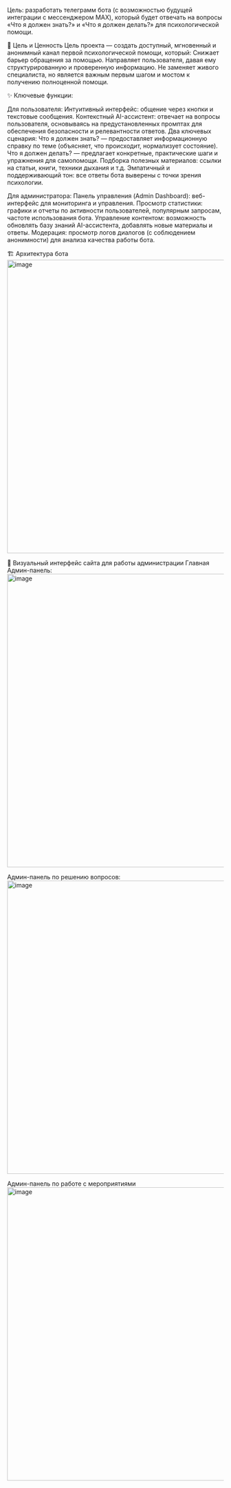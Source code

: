 
Цель: разработать телеграмм бота (с возможностью будущей интеграции с мессенджером 
MAX), который будет отвечать на вопросы «Что я должен знать?» и «Что я должен делать?» 
для психологической помощи.

🎯 Цель и Ценность
Цель проекта — создать доступный, мгновенный и анонимный канал первой психологической помощи, который:
Снижает барьер обращения за помощью.
Направляет пользователя, давая ему структурированную и проверенную информацию.
Не заменяет живого специалиста, но является важным первым шагом и мостом к получению полноценной помощи.

✨ Ключевые функции:

Для пользователя:
Интуитивный интерфейс: общение через кнопки и текстовые сообщения.
Контекстный AI-ассистент: отвечает на вопросы пользователя, основываясь на предустановленных промптах для обеспечения безопасности и релевантности ответов.
Два ключевых сценария:
Что я должен знать? — предоставляет информационную справку по теме (объясняет, что происходит, нормализует состояние).
Что я должен делать? — предлагает конкретные, практические шаги и упражнения для самопомощи.
Подборка полезных материалов: ссылки на статьи, книги, техники дыхания и т.д.
Эмпатичный и поддерживающий тон: все ответы бота выверены с точки зрения психологии.

Для администратора:
Панель управления (Admin Dashboard): веб-интерфейс для мониторинга и управления.
Просмотр статистики: графики и отчеты по активности пользователей, популярным запросам, частоте использования бота.
Управление контентом: возможность обновлять базу знаний AI-ассистента, добавлять новые материалы и ответы.
Модерация: просмотр логов диалогов (с соблюдением анонимности) для анализа качества работы бота.

🏗️ Архитектура бота
<img width="980" height="680" alt="image" src="https://github.com/user-attachments/assets/83919af3-5787-4d99-99cd-30b036567ea9" />

🎨 Визуальный интерфейс сайта для работы администрации
Главная Админ-панель:
<img width="964" height="680" alt="image" src="https://github.com/user-attachments/assets/be8b18ae-c192-4af4-9462-22f276680329" />

Админ-панель по решению вопросов:
<img width="967" height="680" alt="image" src="https://github.com/user-attachments/assets/d1c973ab-0a35-4b8f-8ae0-10aa599d6e5a" />

Админ-панель по работе с мероприятиями
<img width="974" height="680" alt="image" src="https://github.com/user-attachments/assets/d4947b90-3fd5-4885-b3b0-8f3b8dd4fbd2" />
